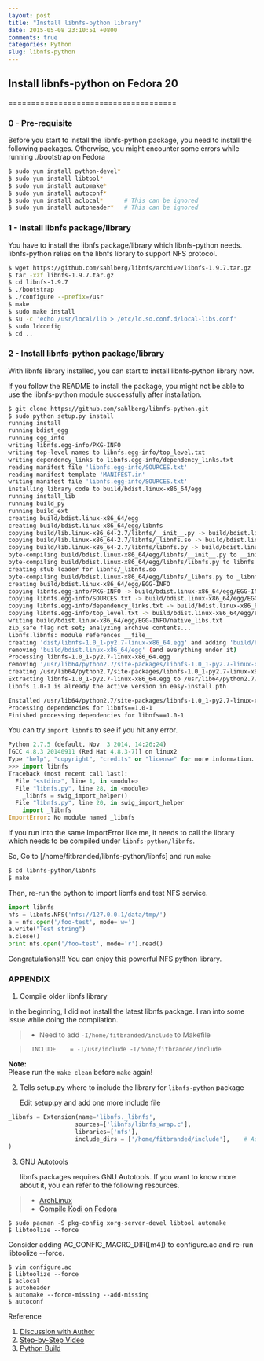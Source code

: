 ```yaml
---
layout: post
title: "Install libnfs-python library"
date: 2015-05-08 23:10:51 +0800
comments: true
categories: Python
slug: libnfs-python
---
```


## Install libnfs-python on Fedora 20
=====================================

### 0 - Pre-requisite

Before you start to install the libnfs-python package, you need to install the following packages. Otherwise, you might encounter some errors while running ./bootstrap on Fedora

```bash 
$ sudo yum install python-devel*
$ sudo yum install libtool*
$ sudo yum install automake*
$ sudo yum install autoconf*
$ sudo yum install aclocal*      # This can be ignored
$ sudo yum install autoheader*   # This can be ignored
```

### 1 - Install libnfs package/library

You have to install the libnfs package/library which libnfs-python needs.
libnfs-python relies on the libnfs library to support NFS protocol.

```bash
$ wget https://github.com/sahlberg/libnfs/archive/libnfs-1.9.7.tar.gz
$ tar -xzf libnfs-1.9.7.tar.gz
$ cd libnfs-1.9.7
$ ./bootstrap
$ ./configure --prefix=/usr
$ make
$ sudo make install
$ su -c 'echo /usr/local/lib > /etc/ld.so.conf.d/local-libs.conf'
$ sudo ldconfig
$ cd ..
```

### 2 - Install libnfs-python package/library

With libnfs library installed, you can start to install libnfs-python library now.    

If you follow the README to install the package, you might not be able to use the libnfs-python module successfully after installation. 

```bash
$ git clone https://github.com/sahlberg/libnfs-python.git
$ sudo python setup.py install
running install
running bdist_egg
running egg_info
writing libnfs.egg-info/PKG-INFO
writing top-level names to libnfs.egg-info/top_level.txt
writing dependency_links to libnfs.egg-info/dependency_links.txt
reading manifest file 'libnfs.egg-info/SOURCES.txt'
reading manifest template 'MANIFEST.in'
writing manifest file 'libnfs.egg-info/SOURCES.txt'
installing library code to build/bdist.linux-x86_64/egg
running install_lib
running build_py
running build_ext
creating build/bdist.linux-x86_64/egg
creating build/bdist.linux-x86_64/egg/libnfs
copying build/lib.linux-x86_64-2.7/libnfs/__init__.py -> build/bdist.linux-x86_64/egg/libnfs
copying build/lib.linux-x86_64-2.7/libnfs/_libnfs.so -> build/bdist.linux-x86_64/egg/libnfs
copying build/lib.linux-x86_64-2.7/libnfs/libnfs.py -> build/bdist.linux-x86_64/egg/libnfs
byte-compiling build/bdist.linux-x86_64/egg/libnfs/__init__.py to __init__.pyc
byte-compiling build/bdist.linux-x86_64/egg/libnfs/libnfs.py to libnfs.pyc
creating stub loader for libnfs/_libnfs.so
byte-compiling build/bdist.linux-x86_64/egg/libnfs/_libnfs.py to _libnfs.pyc
creating build/bdist.linux-x86_64/egg/EGG-INFO
copying libnfs.egg-info/PKG-INFO -> build/bdist.linux-x86_64/egg/EGG-INFO
copying libnfs.egg-info/SOURCES.txt -> build/bdist.linux-x86_64/egg/EGG-INFO
copying libnfs.egg-info/dependency_links.txt -> build/bdist.linux-x86_64/egg/EGG-INFO
copying libnfs.egg-info/top_level.txt -> build/bdist.linux-x86_64/egg/EGG-INFO
writing build/bdist.linux-x86_64/egg/EGG-INFO/native_libs.txt
zip_safe flag not set; analyzing archive contents...
libnfs.libnfs: module references __file__
creating 'dist/libnfs-1.0_1-py2.7-linux-x86_64.egg' and adding 'build/bdist.linux-x86_64/egg' to it
removing 'build/bdist.linux-x86_64/egg' (and everything under it)
Processing libnfs-1.0_1-py2.7-linux-x86_64.egg
removing '/usr/lib64/python2.7/site-packages/libnfs-1.0_1-py2.7-linux-x86_64.egg' (and everything under it)
creating /usr/lib64/python2.7/site-packages/libnfs-1.0_1-py2.7-linux-x86_64.egg
Extracting libnfs-1.0_1-py2.7-linux-x86_64.egg to /usr/lib64/python2.7/site-packages
libnfs 1.0-1 is already the active version in easy-install.pth

Installed /usr/lib64/python2.7/site-packages/libnfs-1.0_1-py2.7-linux-x86_64.egg
Processing dependencies for libnfs==1.0-1
Finished processing dependencies for libnfs==1.0-1
```

You can try `import libnfs` to see if you hit any error.

```python
Python 2.7.5 (default, Nov  3 2014, 14:26:24)
[GCC 4.8.3 20140911 (Red Hat 4.8.3-7)] on linux2
Type "help", "copyright", "credits" or "license" for more information.
>>> import libnfs
Traceback (most recent call last):
  File "<stdin>", line 1, in <module>
  File "libnfs.py", line 28, in <module>
    _libnfs = swig_import_helper()
  File "libnfs.py", line 20, in swig_import_helper
    import _libnfs
ImportError: No module named _libnfs
```

If you run into the same ImportError like me, it needs to call the library which needs to be compiled under `libnfs-python/libnfs`.    

So, Go to [/home/fitbranded/libnfs-python/libnfs] and run `make`   


```bash
$ cd libnfs-python/libnfs
$ make
```

Then, re-run the python to import libnfs and test NFS service.

```python
import libnfs
nfs = libnfs.NFS('nfs://127.0.0.1/data/tmp/')
a = nfs.open('/foo-test', mode='w+')
a.write("Test string")
a.close()
print nfs.open('/foo-test', mode='r').read()
```

Congratulations!!! You can enjoy this powerful NFS python library.

### APPENDIX

1) Compile older libnfs library

  In the beginning, I did not install the latest libnfs package. I ran into some issue while doing the compilation. 
  
>- Need to add `-I/home/fitbranded/include` to Makefile

>```make
>  INCLUDE    = -I/usr/include -I/home/fitbranded/include
>```

**Note:**   
Please run the `make clean` before `make` again!  


2) Tells setup.py where to include the library for `libnfs-python` package

   Edit setup.py and add one more include file

```python
_libnfs = Extension(name='libnfs._libnfs',
                   sources=['libnfs/libnfs_wrap.c'],
                   libraries=['nfs'],
                   include_dirs = ['/home/fitbranded/include'],    # Add this one
)
```

3) GNU Autotools

   libnfs packages requires GNU Autotools. If you want to know more about it, you can refer to the following resources.
   
>- [ArchLinux](https://bbs.archlinux.org/viewtopic.php?id=161452)    
>- [Compile Kodi on Fedora](http://kodi.wiki/view/HOW-TO:Compile_Kodi_for_Linux_on_Fedora_Red_Hat_Enterprise_Linux_CentOS)

```
$ sudo pacman -S pkg-config xorg-server-devel libtool automake
$ libtoolize --force
```
Consider adding AC_CONFIG_MACRO_DIR([m4]) to configure.ac and re-run libtoolize --force.    
```
$ vim configure.ac
$ libtoolize --force
$ aclocal
$ autoheader
$ automake --force-missing --add-missing
$ autoconf
```

Reference    
1) [Discussion with Author](https://github.com/sahlberg/libnfs-python/issues/1)    
2) [Step-by-Step Video](https://asciinema.org/a/19474)   
3) [Python Build](https://docs.python.org/2/extending/building.html)